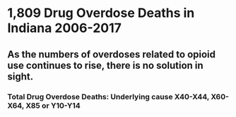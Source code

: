 <body>
        <h1>1,809 Drug Overdose Deaths in Indiana 2006-2017</h1>
		<h2>As the numbers of overdoses related to opioid use continues to rise, there is no solution in sight.</h2>
    <h3>Total Drug Overdose Deaths: Underlying cause X40-X44, X60-X64, X85 or Y10-Y14</h3>
        
</body>
